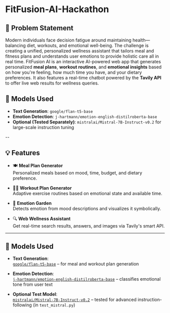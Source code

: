# FitFusion-AI-Hackathon

## 🧩 Problem Statement
Modern individuals face decision fatigue around maintaining health—balancing diet, workouts, and emotional well-being. The challenge is creating a unified, personalized wellness assistant that tailors meal and fitness plans and understands user emotions to provide holistic care all in real time. FitFusion AI is an interactive AI-powered web app that generates personalized **meal plans**, **workout routines**, and **emotional insights** based on how you're feeling, how much time you have, and your dietary preferences. It also features a real-time chatbot powered by the **Tavily API** to offer live web results for wellness queries.


## 🤖 Models Used

- **Text Generation**: `google/flan-t5-base`  
- **Emotion Detection**: `j-hartmann/emotion-english-distilroberta-base`  
- **Optional (Tested Separately)**: `mistralai/Mistral-7B-Instruct-v0.2` for large-scale instruction tuning

--

## 💡 Features

- 🍽️ **Meal Plan Generator**  
  Personalized meals based on mood, time, budget, and dietary preference.

- 🏋️‍♂️ **Workout Plan Generator**  
  Adaptive exercise routines based on emotional state and available time.

- 🌸 **Emotion Garden**  
  Detects emotion from mood descriptions and visualizes it symbolically.

- 🔍 **Web Wellness Assistant**  
  Get real-time search results, answers, and images via Tavily's smart API.

---

## 🤖 Models Used

- **Text Generation**:  
  [`google/flan-t5-base`](https://huggingface.co/google/flan-t5-base) – for meal and workout plan generation

- **Emotion Detection**:  
  [`j-hartmann/emotion-english-distilroberta-base`](https://huggingface.co/j-hartmann/emotion-english-distilroberta-base) – classifies emotional tone from user text

- **Optional Test Model**:  
  [`mistralai/Mistral-7B-Instruct-v0.2`](https://huggingface.co/mistralai/Mistral-7B-Instruct-v0.2) – tested for advanced instruction-following (in `test_mistral.py`)



